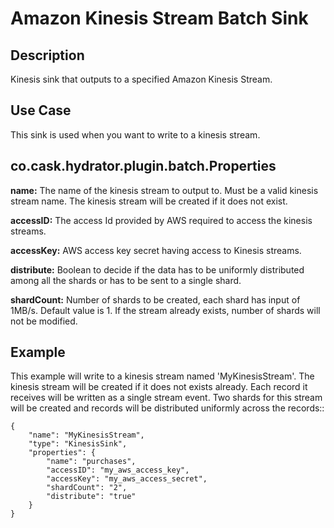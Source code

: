 # Amazon Kinesis Stream Batch Sink


Description
-----------
Kinesis sink that outputs to a specified Amazon Kinesis Stream.

Use Case
--------
This sink is used when you want to write to a kinesis stream.

co.cask.hydrator.plugin.batch.Properties
----------
**name:** The name of the kinesis stream to output to. Must be a valid kinesis stream name. The kinesis stream will be
created if it does not exist.

**accessID:** The access Id provided by AWS required to access the kinesis streams.

**accessKey:** AWS access key secret having access to Kinesis streams.

**distribute:** Boolean to decide if the data has to be uniformly distributed among all the shards or has to be sent to
a single shard.

**shardCount:** Number of shards to be created, each shard has input of 1MB/s. Default value is 1. If the stream already
exists, number of shards will not be modified.

Example
-------
This example will write to a kinesis stream named 'MyKinesisStream'. The kinesis stream will be created if it does not
exists already. Each record it receives will be written as a single stream event. Two shards for this stream will be
created and records will be distributed uniformly across the records::

    {
        "name": "MyKinesisStream",
        "type": "KinesisSink",
        "properties": {
            "name": "purchases",
            "accessID": "my_aws_access_key",
            "accessKey": "my_aws_access_secret",
            "shardCount": "2",
            "distribute": "true"
        }
    }
